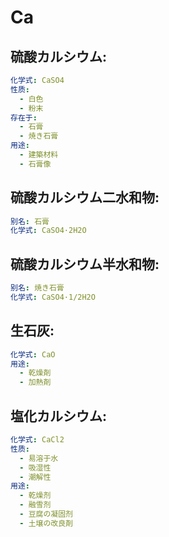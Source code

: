 # Ca

## 硫酸カルシウム:

```yaml
化学式: CaSO4
性质:
  - 白色
  - 粉末
存在于:
  - 石膏
  - 焼き石膏
用途:
  - 建築材料
  - 石膏像

```

## 硫酸カルシウム二水和物:

```yaml
别名: 石膏
化学式: CaSO4·2H2O

```

## 硫酸カルシウム半水和物:

```yaml
别名: 焼き石膏
化学式: CaSO4·1/2H2O

```

## 生石灰:

```yaml
化学式: CaO
用途:
  - 乾燥剤
  - 加熱剤

```

## 塩化カルシウム:

```yaml
化学式: CaCl2
性质:
  - 易溶于水
  - 吸湿性
  - 潮解性
用途:
  - 乾燥剂
  - 融雪剂
  - 豆腐の凝固剂
  - 土壌の改良剤
```